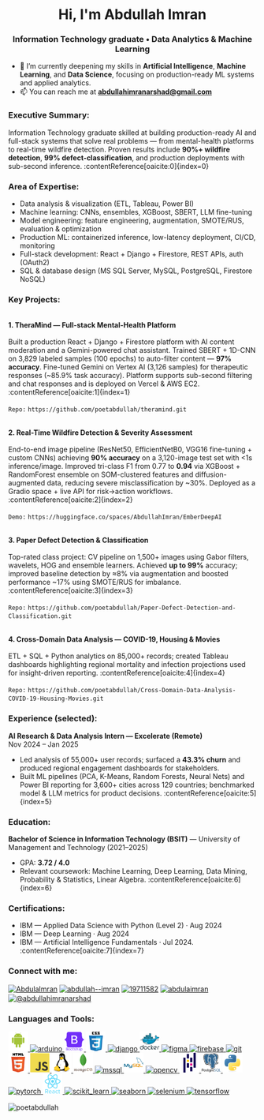 <h1 align="center">Hi, I'm Abdullah Imran</h1>
<h3 align="center">Information Technology graduate • Data Analytics & Machine Learning</h3>

- 🌱 I’m currently deepening my skills in **Artificial Intelligence**, **Machine Learning**, and **Data Science**, focusing on production-ready ML systems and applied analytics.  
- 📫 You can reach me at **abdullahimranarshad@gmail.com**

<h3><b>Executive Summary:</b></h3>

Information Technology graduate skilled at building production-ready AI and full-stack systems that solve real problems — from mental-health platforms to real-time wildfire detection. Proven results include **90%+ wildfire detection**, **99% defect-classification**, and production deployments with sub-second inference. :contentReference[oaicite:0]{index=0}

<h3><b>Area of Expertise:</b></h3>

- Data analysis & visualization (ETL, Tableau, Power BI)  
- Machine learning: CNNs, ensembles, XGBoost, SBERT, LLM fine-tuning 
- Model engineering: feature engineering, augmentation, SMOTE/RUS, evaluation & optimization  
- Production ML: containerized inference, low-latency deployment, CI/CD, monitoring  
- Full-stack development: React + Django + Firestore, REST APIs, auth (OAuth2)  
- SQL & database design (MS SQL Server, MySQL, PostgreSQL, Firestore NoSQL)

<h3><b>Key Projects:</b></h3>

<br>**1. TheraMind — Full-stack Mental-Health Platform**</br>  
Built a production React + Django + Firestore platform with AI content moderation and a Gemini-powered chat assistant. Trained SBERT + 1D-CNN on 3,829 labeled samples (100 epochs) to auto-filter content — **97% accuracy**. Fine-tuned Gemini on Vertex AI (3,126 samples) for therapeutic responses (~85.9% task accuracy). Platform supports sub-second filtering and chat responses and is deployed on Vercel & AWS EC2. :contentReference[oaicite:1]{index=1}  
<br>`Repo:` `https://github.com/poetabdullah/theramind.git`</br>

<br>**2. Real-Time Wildfire Detection & Severity Assessment**</br>  
End-to-end image pipeline (ResNet50, EfficientNetB0, VGG16 fine-tuning + custom CNNs) achieving **90% accuracy** on a 3,120-image test set with <1s inference/image. Improved tri-class F1 from 0.77 to **0.94** via XGBoost + RandomForest ensemble on SOM-clustered features and diffusion-augmented data, reducing severe misclassification by ~30%. Deployed as a Gradio space + live API for risk→action workflows. :contentReference[oaicite:2]{index=2}  
<br>`Demo:` `https://huggingface.co/spaces/AbdullahImran/EmberDeepAI`</br>

<br>**3. Paper Defect Detection & Classification**</br>  
Top-rated class project: CV pipeline on 1,500+ images using Gabor filters, wavelets, HOG and ensemble learners. Achieved **up to 99%** accuracy; improved baseline detection by ≈8% via augmentation and boosted performance ~17% using SMOTE/RUS for imbalance. :contentReference[oaicite:3]{index=3}  
<br>`Repo:` `https://github.com/poetabdullah/Paper-Defect-Detection-and-Classification.git`</br>

<br>**4. Cross-Domain Data Analysis — COVID-19, Housing & Movies**</br>  
ETL + SQL + Python analytics on 85,000+ records; created Tableau dashboards highlighting regional mortality and infection projections used for insight-driven reporting. :contentReference[oaicite:4]{index=4}  
<br>`Repo:` `https://github.com/poetabdullah/Cross-Domain-Data-Analysis-COVID-19-Housing-Movies.git`</br>

<h3><b>Experience (selected):</b></h3>

**AI Research & Data Analysis Intern — Excelerate (Remote)**  
Nov 2024 – Jan 2025  
- Led analysis of 55,000+ user records; surfaced a **43.3% churn** and produced regional engagement dashboards for stakeholders.  
- Built ML pipelines (PCA, K-Means, Random Forests, Neural Nets) and Power BI reporting for 3,600+ cities across 129 countries; benchmarked model & LLM metrics for product decisions. :contentReference[oaicite:5]{index=5}

<h3><b>Education:</b></h3>

**Bachelor of Science in Information Technology (BSIT)** — University of Management and Technology (2021–2025)  
- GPA: **3.72 / 4.0**  
- Relevant coursework: Machine Learning, Deep Learning, Data Mining, Probability & Statistics, Linear Algebra. :contentReference[oaicite:6]{index=6}

<h3><b>Certifications:</b></h3>

- IBM — Applied Data Science with Python (Level 2) · Aug 2024  
- IBM — Deep Learning · Aug 2024  
- IBM — Artificial Intelligence Fundamentals · Jul 2024. :contentReference[oaicite:7]{index=7}

<!-- BELOW: kept EXACTLY as you provided — DO NOT MODIFY -->
<h3 align="left">Connect with me:</h3>
<p align="left">
<a href="https://twitter.com/AbdulaImran" target="blank"><img align="center" src="https://raw.githubusercontent.com/rahuldkjain/github-profile-readme-generator/master/src/images/icons/Social/twitter.svg" alt="AbdulaImran" height="30" width="40" /></a>
<a href="https://linkedin.com/in/abdullah--imran" target="blank"><img align="center" src="https://raw.githubusercontent.com/rahuldkjain/github-profile-readme-generator/master/src/images/icons/Social/linked-in-alt.svg" alt="abdullah--imran" height="30" width="40" /></a>
<a href="https://stackoverflow.com/users/19711582" target="blank"><img align="center" src="https://raw.githubusercontent.com/rahuldkjain/github-profile-readme-generator/master/src/images/icons/Social/stack-overflow.svg" alt="19711582" height="30" width="40" /></a>
<a href="https://kaggle.com/AbdulaImran" target="blank"><img align="center" src="https://raw.githubusercontent.com/rahuldkjain/github-profile-readme-generator/master/src/images/icons/Social/kaggle.svg" alt="abdulaimran" height="30" width="40" /></a>
<a href="https://medium.com/@abdullahimranarshad" target="blank"><img align="center" src="https://raw.githubusercontent.com/rahuldkjain/github-profile-readme-generator/master/src/images/icons/Social/medium.svg" alt="@abdullahimranarshad" height="30" width="40" /></a>
</p>

<h3 align="left">Languages and Tools:</h3>
<p align="left"> <a href="https://developer.android.com" target="_blank" rel="noreferrer"> <img src="https://raw.githubusercontent.com/devicons/devicon/master/icons/android/android-original-wordmark.svg" alt="android" width="40" height="40"/> </a> <a href="https://www.arduino.cc/" target="_blank" rel="noreferrer"> <img src="https://cdn.worldvectorlogo.com/logos/arduino-1.svg" alt="arduino" width="40" height="40"/> </a> <a href="https://getbootstrap.com" target="_blank" rel="noreferrer"> <img src="https://raw.githubusercontent.com/devicons/devicon/master/icons/bootstrap/bootstrap-plain-wordmark.svg" alt="bootstrap" width="40" height="40"/> </a> <a href="https://www.w3schools.com/css/" target="_blank" rel="noreferrer"> <img src="https://raw.githubusercontent.com/devicons/devicon/master/icons/css3/css3-original-wordmark.svg" alt="css3" width="40" height="40"/> </a> <a href="https://www.djangoproject.com/" target="_blank" rel="noreferrer"> <img src="https://cdn.worldvectorlogo.com/logos/django.svg" alt="django" width="40" height="40"/> </a> <a href="https://www.docker.com/" target="_blank" rel="noreferrer"> <img src="https://raw.githubusercontent.com/devicons/devicon/master/icons/docker/docker-original-wordmark.svg" alt="docker" width="40" height="40"/> </a> <a href="https://www.figma.com/" target="_blank" rel="noreferrer"> <img src="https://www.vectorlogo.zone/logos/figma/figma-icon.svg" alt="figma" width="40" height="40"/> </a> <a href="https://firebase.google.com/" target="_blank" rel="noreferrer"> <img src="https://www.vectorlogo.zone/logos/firebase/firebase-icon.svg" alt="firebase" width="40" height="40"/> </a> <a href="https://git-scm.com/" target="_blank" rel="noreferrer"> <img src="https://www.vectorlogo.zone/logos/git-scm/git-scm-icon.svg" alt="git" width="40" height="40"/> </a> <a href="https://www.w3.org/html/" target="_blank" rel="noreferrer"> <img src="https://raw.githubusercontent.com/devicons/devicon/master/icons/html5/html5-original-wordmark.svg" alt="html5" width="40" height="40"/> </a> <a href="https://developer.mozilla.org/en-US/docs/Web/JavaScript" target="_blank" rel="noreferrer"> <img src="https://raw.githubusercontent.com/devicons/devicon/master/icons/javascript/javascript-original.svg" alt="javascript" width="40" height="40"/> </a> <a href="https://www.linux.org/" target="_blank" rel="noreferrer"> <img src="https://raw.githubusercontent.com/devicons/devicon/master/icons/linux/linux-original.svg" alt="linux" width="40" height="40"/> </a> <a href="https://www.mongodb.com/" target="_blank" rel="noreferrer"> <img src="https://raw.githubusercontent.com/devicons/devicon/master/icons/mongodb/mongodb-original-wordmark.svg" alt="mongodb" width="40" height="40"/> </a> <a href="https://www.microsoft.com/en-us/sql-server" target="_blank" rel="noreferrer"> <img src="https://www.svgrepo.com/show/303229/microsoft-sql-server-logo.svg" alt="mssql" width="40" height="40"/> </a> <a href="https://www.mysql.com/" target="_blank" rel="noreferrer"> <img src="https://raw.githubusercontent.com/devicons/devicon/master/icons/mysql/mysql-original-wordmark.svg" alt="mysql" width="40" height="40"/> </a> <a href="https://opencv.org/" target="_blank" rel="noreferrer"> <img src="https://www.vectorlogo.zone/logos/opencv/opencv-icon.svg" alt="opencv" width="40" height="40"/> </a> <a href="https://pandas.pydata.org/" target="_blank" rel="noreferrer"> <img src="https://raw.githubusercontent.com/devicons/devicon/2ae2a900d2f041da66e950e4d48052658d850630/icons/pandas/pandas-original.svg" alt="pandas" width="40" height="40"/> </a> <a href="https://www.postgresql.org" target="_blank" rel="noreferrer"> <img src="https://raw.githubusercontent.com/devicons/devicon/master/icons/postgresql/postgresql-original-wordmark.svg" alt="postgresql" width="40" height="40"/> </a> <a href="https://www.python.org" target="_blank" rel="noreferrer"> <img src="https://raw.githubusercontent.com/devicons/devicon/master/icons/python/python-original.svg" alt="python" width="40" height="40"/> </a> <a href="https://pytorch.org/" target="_blank" rel="noreferrer"> <img src="https://www.vectorlogo.zone/logos/pytorch/pytorch-icon.svg" alt="pytorch" width="40" height="40"/> </a> <a href="https://reactjs.org/" target="_blank" rel="noreferrer"> <img src="https://raw.githubusercontent.com/devicons/devicon/master/icons/react/react-original-wordmark.svg" alt="react" width="40" height="40"/> </a> <a href="https://scikit-learn.org/" target="_blank" rel="noreferrer"> <img src="https://upload.wikimedia.org/wikipedia/commons/0/05/Scikit_learn_logo_small.svg" alt="scikit_learn" width="40" height="40"/> </a> <a href="https://seaborn.pydata.org/" target="_blank" rel="noreferrer"> <img src="https://seaborn.pydata.org/_images/logo-mark-lightbg.svg" alt="seaborn" width="40" height="40"/> </a> <a href="https://www.selenium.dev" target="_blank" rel="noreferrer"> <img src="https://raw.githubusercontent.com/detain/svg-logos/780f25886640cef088af994181646db2f6b1a3f8/svg/selenium-logo.svg" alt="selenium" width="40" height="40"/> </a> <a href="https://www.tensorflow.org" target="_blank" rel="noreferrer"> <img src="https://www.vectorlogo.zone/logos/tensorflow/tensorflow-icon.svg" alt="tensorflow" width="40" height="40"/> </a> </p>

<p><img align="center" src="https://github-readme-stats.vercel.app/api/top-langs?username=poetabdullah&show_icons=true&locale=en&layout=compact" alt="poetabdullah" /></p>
